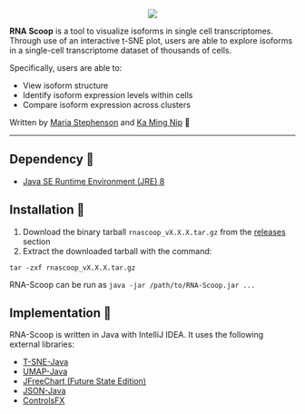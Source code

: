 <p align="center">
  <img src="https://github.com/bcgsc/RNA-Scoop/blob/master/src/wiki/images/RNA-Scoop_logo_small.png?raw=true"/>
</p>

**RNA Scoop** is a tool to visualize isoforms in single cell transcriptomes. Through use of an interactive t-SNE plot,
users are able to explore isoforms in a single-cell transcriptome dataset of thousands of cells. 

Specifically, users are able to:

* View isoform structure
* Identify isoform expression levels within cells
* Compare isoform expression across clusters

Written by [Maria Stephenson](mailto:mstephenson@bcgsc.ca) and [Ka Ming Nip](mailto:kmnip@bcgsc.ca) :email:

---    

## Dependency :pushpin:

* [Java SE Runtime Environment (JRE) 8](http://www.oracle.com/technetwork/java/javase/downloads/jre8-downloads-2133155.html)

## Installation :wrench:

1. Download the binary tarball `rnascoop_vX.X.X.tar.gz` from the [releases](https://github.com/bcgsc/RNA-Scoop/releases) section
2. Extract the downloaded tarball with the command:
```
tar -zxf rnascoop_vX.X.X.tar.gz
```
RNA-Scoop can be run as `java -jar /path/to/RNA-Scoop.jar ...`


## Implementation :pencil:

RNA-Scoop is written in Java with IntelliJ IDEA. It uses the following external libraries:
* [T-SNE-Java](https://github.com/lejon/T-SNE-Java)
* [UMAP-Java](https://github.com/tag-bio/umap-java)
* [JFreeChart (Future State Edition)](https://github.com/jfree/jfreechart-fse)
* [JSON-Java](https://github.com/stleary/JSON-java)
* [ControlsFX](https://github.com/controlsfx/controlsfx)
